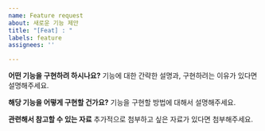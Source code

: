 ```yaml
---
name: Feature request
about: 새로운 기능 제안
title: "[Feat] : "
labels: feature
assignees: ''

---
```


**어떤 기능을 구현하려 하시나요?**
기능에 대한 간략한 설명과, 구현하려는 이유가 있다면 설명해주세요.

**해당 기능을 어떻게 구현할 건가요?**
기능을 구현할 방법에 대해서 설명해주세요.

**관련해서 참고할 수 있는 자료**
추가적으로 첨부하고 싶은 자료가 있다면 첨부해주세요.
